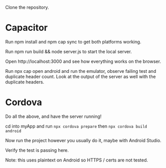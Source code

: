 Clone the repository.

# Capacitor

Run npm install and npm cap sync to get both platforms working.

Run npm run build && node server.js to start the local server.

Open http://localhost:3000 and see how everything works on the browser.

Run npx cap open android and run the emulator, observe failing test and duplicate header count. Look at the output of the server as well with the duplicate headers.

# Cordova
Do all the above, and have the server running!

cd into myApp and run `npx cordova prepare` then `npx cordova build android`

Now run the project however you usually do it, maybe with Android Studio.

Verify the test is passing here.

Note: this uses plaintext on Android so HTTPS / certs are not tested.
